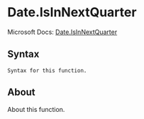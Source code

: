 # Date.IsInNextQuarter

Microsoft Docs: [Date.IsInNextQuarter](https://docs.microsoft.com/en-us/powerquery-m/date-isinnextquarter)

## Syntax

```
Syntax for this function.
```

## About

About this function.

